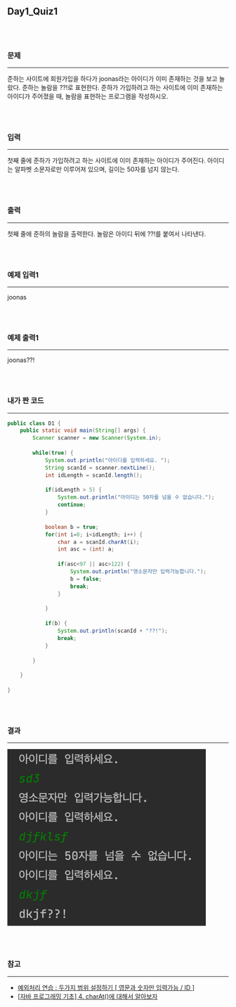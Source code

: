## Day1_Quiz1

<br />
<br />

### 문제
---
준하는 사이트에 회원가입을 하다가 joonas라는 아이디가 이미 존재하는 것을 보고 놀랐다. 준하는 놀람을 ??!로 표현한다. 준하가 가입하려고 하는 사이트에 이미 존재하는 아이디가 주어졌을 때, 놀람을 표현하는 프로그램을 작성하시오.

<br />
<br />

### 입력
---
첫째 줄에 준하가 가입하려고 하는 사이트에 이미 존재하는 아이디가 주어진다. 아이디는 알파벳 소문자로만 이루어져 있으며, 길이는 50자를 넘지 않는다.

<br />
<br />

### 출력
---
첫째 줄에 준하의 놀람을 출력한다. 놀람은 아이디 뒤에 ??!를 붙여서 나타낸다.

<br />
<br />


### 예제 입력1
---
joonas

<br />
<br />

### 예제 출력1
---
joonas??!

<br />
<br />

### 내가 짠 코드
---
```java
public class D1 {
    public static void main(String[] args) {
        Scanner scanner = new Scanner(System.in);

        while(true) {
            System.out.println("아이디를 입력하세요. ");
            String scanId = scanner.nextLine();
            int idLength = scanId.length();

            if(idLength > 5) {
                System.out.println("아이디는 50자를 넘을 수 없습니다.");
                continue;
            }

            boolean b = true;
            for(int i=0; i<idLength; i++) {
                char a = scanId.charAt(i);
                int asc = (int) a;

                if(asc<97 || asc>122) {
                    System.out.println("영소문자만 입력가능합니다.");
                    b = false;
                    break;
                }

            }

            if(b) {
                System.out.println(scanId + "??!");
                break;
            }

        }

    }

}
```
<br />
<br />

### 결과
---
![images-001](images/D1Q1-001.png)

<br />
<br />

### 참고
---
- [예외처리 연습 : 두가지 범위 설정하기 [ 영문과 숫자만 입력가능 / ID ]](https://javappo.tistory.com/38)
- [[자바 프로그래밍 기초] 4. charAt()에 대해서 알아보자](https://colossus-java-practice.tistory.com/31)